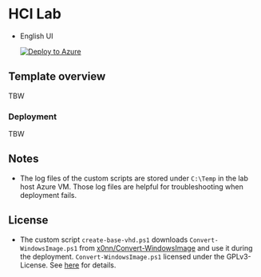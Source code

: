 # HCI Lab

- English UI

    [![Deploy to Azure](https://aka.ms/deploytoazurebutton)](https://portal.azure.com/#view/Microsoft_Azure_CreateUIDef/CustomDeploymentBlade/uri/https%3A%2F%2Fraw.githubusercontent.com%2Ftksh164%2Fazure-demo-scripts-templates%2Fmaster%2Farm-templates%2Fhci-lab%2Ftemplate.json/uiFormDefinitionUri/https%3A%2F%2Fraw.githubusercontent.com%2Ftksh164%2Fazure-demo-scripts-templates%2Fmaster%2Farm-templates%2Fhci-lab%2Fuiform.json)

## Template overview

TBW

### Deployment

TBW

## Notes

- The log files of the custom scripts are stored under `C:\Temp` in the lab host Azure VM. Those log files are helpful for troubleshooting when deployment fails.

## License

- The custom script `create-base-vhd.ps1` downloads `Convert-WindowsImage.ps1` from [x0nn/Convert-WindowsImage](https://github.com/x0nn/Convert-WindowsImage) and use it during the deployment. `Convert-WindowsImage.ps1` licensed under the GPLv3-License. See [here](https://github.com/x0nn/Convert-WindowsImage#license) for details.
